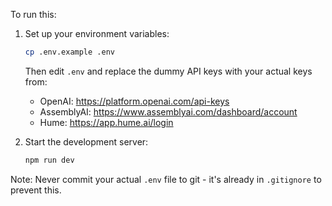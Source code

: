 To run this:

1. Set up your environment variables:
   ```bash
   cp .env.example .env
   ```
   Then edit `.env` and replace the dummy API keys with your actual keys from:
   - OpenAI: https://platform.openai.com/api-keys
   - AssemblyAI: https://www.assemblyai.com/dashboard/account
   - Hume: https://app.hume.ai/login

2. Start the development server:
   ```bash
   npm run dev
   ```

Note: Never commit your actual `.env` file to git - it's already in `.gitignore` to prevent this.
